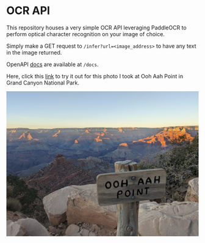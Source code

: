 # OCR API

This repository houses a very simple OCR API leveraging PaddleOCR to perform optical character recognition on your image of choice.

Simply make a GET request to `/infer?url=<image_address>` to have any text in the image returned.

OpenAPI [docs](https://ocr.benjibuiltit.dev/docs) are available at `/docs`.

Here, click this [link](https://ocr.benjibuiltit.dev/infer?url=https://raw.githubusercontent.com/benjibuiltit/ocr-api/main/oohaah.jpg) to try it out for this photo I took at Ooh Aah Point in Grand Canyon National Park.

![ooh aah point](oohaah.jpg)
